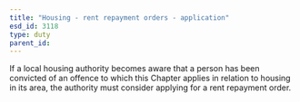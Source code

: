 ```yaml
---
title: "Housing - rent repayment orders - application"
esd_id: 3118
type: duty
parent_id:  
---
```


If a local housing authority becomes aware that a person has been convicted of an offence to which this Chapter applies in relation to housing in its area, the authority must consider applying for a rent repayment order.

